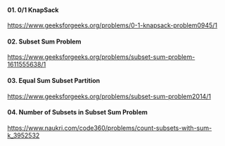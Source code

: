 #### 01. 0/1 KnapSack
https://www.geeksforgeeks.org/problems/0-1-knapsack-problem0945/1

#### 02. Subset Sum Problem
https://www.geeksforgeeks.org/problems/subset-sum-problem-1611555638/1

#### 03. Equal Sum Subset Partition
https://www.geeksforgeeks.org/problems/subset-sum-problem2014/1

#### 04. Number of Subsets in Subset Sum Problem
https://www.naukri.com/code360/problems/count-subsets-with-sum-k_3952532
